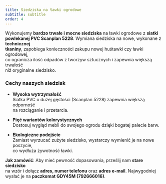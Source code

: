 ```yaml
---
title: Siedziska na ławki ogrodowe
subtitle: subtitle
order: 4
---
```


Wykonujemy **bardzo trwałe i mocne siedziska** na ławki ogrodowe z **siatki  
powlekanej PVC Scanplan 5228**. Wymiana siedziska na nowe, wykonane z **technicznej  
tkaniny**, zapobiega konieczności zakupu nowej huśtawki czy ławki ogrodowej,  
co ogranicza ilość odpadów z tworzyw sztucznych i zapewnia większą trwałość  
niż oryginalne siedzisko.

### Cechy naszych siedzisk

- **Wysoka wytrzymałość**  
  Siatka PVC o dużej gęstości (Scanplan 5228) zapewnia większą odporność  
  na rozciąganie i przetarcia.

- **Pięć wariantów kolorystycznych**  
  Dostosuj wygląd mebli do swojego ogrodu dzięki bogatej palecie barw.

- **Ekologiczne podejście**  
  Zamiast wyrzucać zużyte siedzisko, wystarczy wymienić je na nowe poszycie,  
  co wydłuża żywotność ławki.

**Jak zamówić**: Aby mieć pewność dopasowania, prześlij nam **stare siedzisko**  
na wzór i dołącz **adres, numer telefonu** oraz **adres e-mail**. Najwygodniej  
wysłać je na **paczkomat GDY45M (792666016)**.